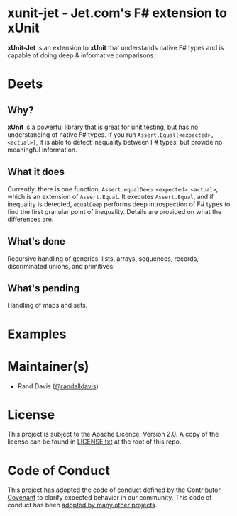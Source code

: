 # xunit-jet - Jet.com's F# extension to xUnit

**xUnit-Jet** is an extension to **xUnit** that understands native F# types and is capable of doing deep & informative comparisons.

# Deets

## Why?

[**xUnit**](https://github.com/xunit/xunit) is a powerful library that is great for unit testing, but has no understanding of native F# types. If you run `Assert.Equal(<expected>, <actual>)`, it is able to detect inequality between F# types, but provide no meaningful information.

## What it does

Currently, there is one function, `Assert.equalDeep <expected> <actual>`, which is an extension of `Assert.Equal`. It executes `Assert.Equal`, and if inequality is detected, `equalDeep` performs deep introspection of F# types to find the first granular point of inequality. Details are provided on what the differences are.

## What's done

Recursive handling of generics, lists, arrays, sequences, records, discriminated unions, and primitives.

## What's pending

Handling of maps and sets.

# Examples


# Maintainer(s)

- Rand Davis ([@randalldavis](https://github.com/randalldavis))

# License

This project is subject to the Apache Licence, Version 2.0. A copy of the license can be found in [LICENSE.txt](LICENSE.txt) at the root of this repo.

# Code of Conduct 

This project has adopted the code of conduct defined by the [Contributor Covenant](http://contributor-covenant.org/) to clarify expected behavior in our community. This code of conduct has been [adopted by many other projects](http://contributor-covenant.org/adopters/).
